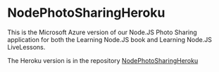 # NodePhotoSharingHeroku

This is the Microsoft Azure version of our Node.JS Photo Sharing application for
both the Learning Node.JS book and Learning Node.JS LiveLessons.

The Heroku version is in the repository [NodePhotoSharingHeroku](http://github.com/marcwan/NodePhotoSharingHeroku)


